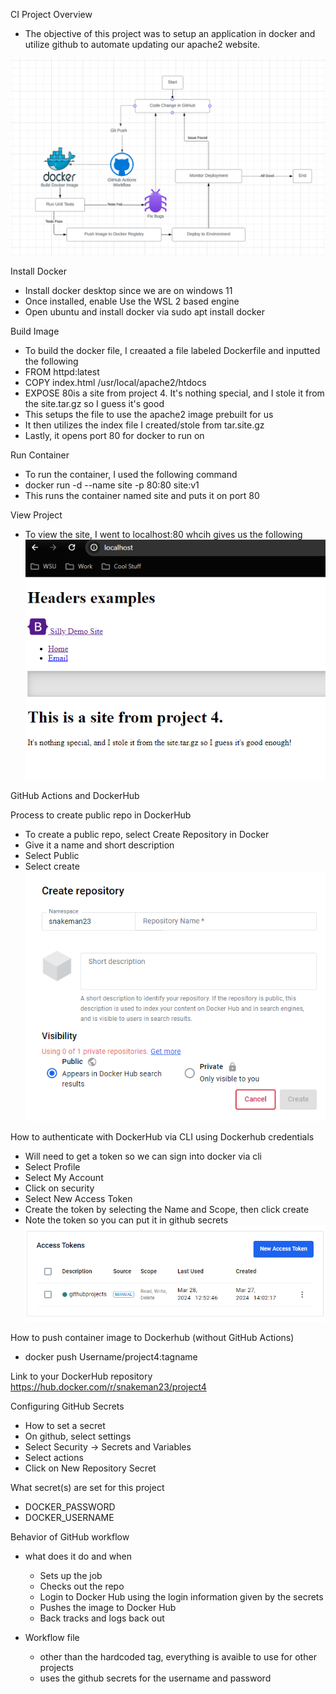 CI Project Overview
 - The objective of this project was to setup  an application in docker and utilize github to automate updating our apache2 website.

 ![Diagram](images/image3.png)

 Install Docker
 - Install docker desktop since we are on windows 11
 - Once installed, enable Use the WSL 2 based engine 
 - Open ubuntu and install docker via sudo apt install docker

 Build Image 
 - To build the docker file, I creaated a file labeled Dockerfile and inputted the following
  - FROM httpd:latest
  - COPY index.html /usr/local/apache2/htdocs
  - EXPOSE 80is a site from project 4.
  It's nothing special, and I stole it from the site.tar.gz so I guess it's good 
 - This setups the file to use the apache2 image prebuilt for us
 - It then utilizes the index file I created/stole from tar.site.gz
 - Lastly, it opens port 80 for docker to run on

 Run Container
  - To run the container, I used the following command
  - docker run -d --name site -p 80:80 site:v1
  - This runs the container named site and puts it on port 80

 View Project
  - To view the site, I went to localhost:80 whcih gives us the following 
  ![Site image](images/image1.png)


GitHub Actions and DockerHub

Process to create public repo in DockerHub
 - To create a public repo, select Create Repository in Docker
 - Give it a name and short description
 - Select Public
 - Select create 
![RepoPublic](images/image.png)



How to authenticate with DockerHub via CLI using Dockerhub credentials
 - Will need to get a token so we can sign into docker via cli
 - Select Profile
 - Select My Account
 - Click on security
 - Select New Access Token
 - Create the token by selecting the Name and Scope, then click create
 - Note the token so you can put it in github secrets
 ![Token](images/image2.png)

How to push container image to Dockerhub (without GitHub Actions)
 - docker push Username/project4:tagname

Link to your DockerHub repository
https://hub.docker.com/r/snakeman23/project4


Configuring GitHub Secrets
 - How to set a secret
  - On github, select settings
  - Select Security -> Secrets and Variables
  - Select actions
  - Click on New Repository Secret
 
 What secret(s) are set for this project
  - DOCKER_PASSWORD
  - DOCKER_USERNAME

Behavior of GitHub workflow
 - what does it do and when
   - Sets up the job
   - Checks out the repo
   - Login to Docker Hub using the login information given by the secrets
   - Pushes the image to Docker Hub
   - Back tracks and logs back out

 - Workflow file
   - other than the hardcoded tag, everything is avaible to use for other projects
   - uses the github secrets for the username and password

